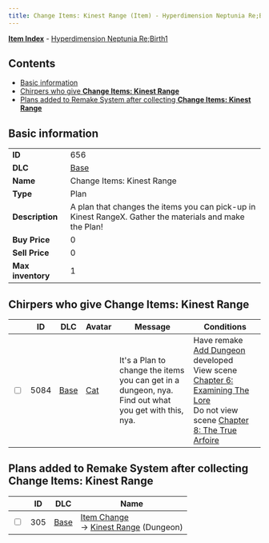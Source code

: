 ```yaml
---
title: Change Items: Kinest Range (Item) - Hyperdimension Neptunia Re;Birth1
---
```


[**Item Index**](/neptunia/rb1/item/index.html) - [Hyperdimension Neptunia Re;Birth1](/neptunia/rb1)

## Contents

- [Basic information](#basic-information)
- [Chirpers who give **Change Items: Kinest Range**](#chirpers-who-give-change-items-kinest-range)
- [Plans added to Remake System after collecting **Change Items: Kinest Range**](#plans-added-to-remake-system-after-collecting-change-items-kinest-range)
## Basic information

|   |   |
| -- | -- |
| **ID** | 656 |
| **DLC** | [Base](/neptunia/rb1/dlc/1-base.html) |
| **Name** | Change Items: Kinest Range |
| **Type** | Plan |
| **Description** | A plan that changes the items you can pick-up in Kinest RangeX. Gather the materials and make the Plan! |
| **Buy Price** | 0 |
| **Sell Price** | 0 |
| **Max inventory** | 1 |


## Chirpers who give **Change Items: Kinest Range**

|    | ID | DLC | Avatar | Message | Conditions |
| -- | -- | --- | ------ | ------- | ---------- |
| <input type="checkbox" id="rb1-chirper-event-1-5084" class="trackbox" /> | 5084 | [Base](/neptunia/rb1/dlc/1-base.html) | [Cat](/neptunia/rb1/undefined/1-226-cat.html) | It's a Plan to change the items you can get in a dungeon, nya.<br />Find out what you get with this, nya. | Have remake [Add Dungeon](/neptunia/rb1/remake/1-219-add-dungeon.html) developed<br />View scene [Chapter 6: Examining The Lore](/neptunia/rb1/scene/1-603-chapter-6-examining-the-lore.html)<br />Do not view scene [Chapter 8: The True Arfoire](/neptunia/rb1/scene/1-807-chapter-8-the-true-arfoire.html) |


## Plans added to Remake System after collecting **Change Items: Kinest Range**

|    | ID | DLC | Name |
| -- | -- | --- | ---- |
| <input type="checkbox" id="rb1-remake-1-305" class="trackbox" /> | 305 | [Base](/neptunia/rb1/dlc/1-base.html) | [Item Change](/neptunia/rb1/remake/1-305-item-change.html)<br /> → [Kinest Range](/neptunia/rb1/dungeon/1-114-kinest-range.html) (Dungeon) |

